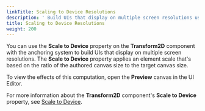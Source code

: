 ```yaml
---
linkTitle: Scaling to Device Resolutions
description: ' Build UIs that display on multiple screen resolutions using the Scale to Device property in the Open 3D Engine UI Editor. '
title: Scaling to Device Resolutions
weight: 200
---
```


You can use the **Scale to Device** property on the **Transform2D** component with the anchoring system to build UIs that display on multiple screen resolutions. The **Scale to Device** property applies an element scale that's based on the ratio of the authored canvas size to the target canvas size.

To view the effects of this computation, open the **Preview** canvas in the UI Editor.

For more information about the **Transform2D** component's **Scale to Device** property, see [Scale to Device](../components/transform2d).
